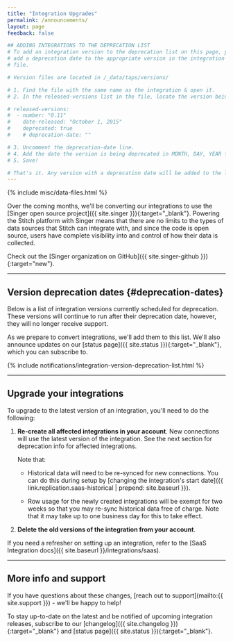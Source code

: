 ```yaml
---
title: "Integration Upgrades"
permalink: /announcements/
layout: page
feedback: false

## ADDING INTEGRATIONS TO THE DEPRECATION LIST
# To add an integration version to the deprecation list on this page, you need to
# add a deprecation date to the appropriate version in the integration's version
# file.

# Version files are located in /_data/taps/versions/

# 1. Find the file with the same name as the integration & open it.
# 2. In the released-versions list in the file, locate the version being deprecated. For example:

# released-versions:
#  - number: "0.11"
#    date-released: "October 1, 2015"
#    deprecated: true
#    # deprecation-date: ""

# 3. Uncomment the deprecation-date line.
# 4. Add the date the version is being deprecated in MONTH, DAY, YEAR format. For example: "November 22, 2017" Don't forget the double quotes, stuff won't work.
# 5. Save!

# That's it. Any version with a deprecation date will be added to the list on this page.
---
```

{% include misc/data-files.html %}

Over the coming months, we'll be converting our integrations to use the [Singer open source project]({{ site.singer }}){:target="_blank"}. Powering the Stitch platform with Singer means that there are no limits to the types of data sources that Stitch can integrate with, and since the code is open source, users have complete visibility into and control of how their data is collected.

Check out the [Singer organization on GitHub]({{ site.singer-github }}){:target="new"}.

---

## Version deprecation dates {#deprecation-dates}

Below is a list of integration versions currently scheduled for deprecation. These versions will continue to run after their deprecation date, however, they will no longer receive support.

As we prepare to convert integrations, we'll add them to this list. We'll also announce updates on our [status page]({{ site.status }}){:target="_blank"}, which you can subscribe to.

{% include notifications/integration-version-deprecation-list.html %}

---

## Upgrade your integrations

To upgrade to the latest version of an integration, you'll need to do the following:

1. **Re-create all affected integrations in your account**. New connections will use the latest version of the integration. See the next section for deprecation info for affected integrations.

   Note that:

   - Historical data will need to be re-synced for new connections. You can do this during setup by [changing the integration's start date]({{ link.replication.saas-historical | prepend: site.baseurl }}).

    - Row usage for the newly created integrations will be exempt for two weeks so that you may re-sync historical data free of charge. Note that it may take up to one business day for this to take effect.
2. **Delete the old versions of the integration from your account**.

If you need a refresher on setting up an integration, refer to the [SaaS Integration docs]({{ site.baseurl }}/integrations/saas).

---

## More info and support

If you have questions about these changes, [reach out to support](mailto:{{ site.support }}) - we'll be happy to help!

To stay up-to-date on the latest and be notified of upcoming integration releases, subscribe to our [changelog]({{ site.changelog }}){:target="_blank"} and [status page]({{ site.status }}){:target="_blank"}.
